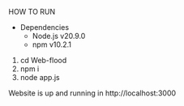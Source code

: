 HOW TO RUN

- Dependencies
    - Node.js v20.9.0
    - npm v10.2.1

1. cd Web-flood
2. npm i
3. node app.js

Website is up and running in http://localhost:3000